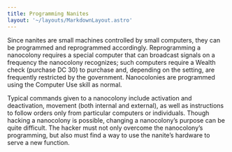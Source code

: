 ```yaml
---
title: Programming Nanites
layout: '~/layouts/MarkdownLayout.astro'
---
```

Since nanites are small machines controlled by small computers, they can be
programmed and reprogrammed accordingly. Reprogramming a nanocolony requires a
special computer that can broadcast signals on a frequency the nanocolony
recognizes; such computers require a Wealth check (purchase DC 30) to purchase
and, depending on the setting, are frequently restricted by the government.
Nanocolonies are programmed using the Computer Use skill as normal.

Typical commands given to a nanocolony include activation and deactivation,
movement (both internal and external), as well as instructions to follow
orders only from particular computers or individuals. Though hacking a
nanocolony is possible, changing a nanocolony’s purpose can be quite
difficult. The hacker must not only overcome the nanocolony’s programming, but
also must find a way to use the nanite’s hardware to serve a new function.

